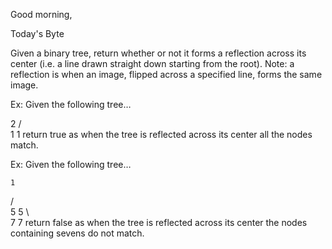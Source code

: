 Good morning,

Today's Byte

Given a binary tree, return whether or not it forms a reflection across its center (i.e. a line drawn straight down starting from the root).
Note: a reflection is when an image, flipped across a specified line, forms the same image.

Ex: Given the following tree…

   2
 /   \
1     1
return true as when the tree is reflected across its center all the nodes match.

Ex: Given the following tree…

    1
   / \
  5   5
   \    \
    7    7
return false as when the tree is reflected across its center the nodes containing sevens do not match.